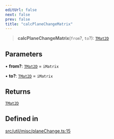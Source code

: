 ```yaml
---
editUrl: false
next: false
prev: false
title: "calcPlaneChangeMatrix"
---
```


> **calcPlaneChangeMatrix**(`from`?, `to`?): [`TMat2D`](/api/type-aliases/tmat2d/)

## Parameters

• **from?**: [`TMat2D`](/api/type-aliases/tmat2d/) = `iMatrix`

• **to?**: [`TMat2D`](/api/type-aliases/tmat2d/) = `iMatrix`

## Returns

[`TMat2D`](/api/type-aliases/tmat2d/)

## Defined in

[src/util/misc/planeChange.ts:15](https://github.com/fabricjs/fabric.js/blob/v6.0.0-rc4/src/util/misc/planeChange.ts#L15)
